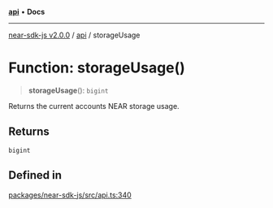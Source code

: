 [**api**](../README.md) • **Docs**

***

[near-sdk-js v2.0.0](../../packages.md) / [api](../README.md) / storageUsage

# Function: storageUsage()

> **storageUsage**(): `bigint`

Returns the current accounts NEAR storage usage.

## Returns

`bigint`

## Defined in

[packages/near-sdk-js/src/api.ts:340](https://github.com/LimeChain/near-sdk-js/blob/5530eb605b430589e35fde22ec4943fa536f58d1/packages/near-sdk-js/src/api.ts#L340)
